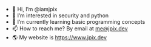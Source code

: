- 👋 Hi, I’m @iamjpix
- 👀 I’m interested in security and python
- 🌱 I’m currently learning basic programming concepts
- 📫 How to reach me? By email at me@jpix.dev
- 🌎 My website is https://www.jpix.dev

<!---
iamjpix/iamjpix is a ✨ special ✨ repository because its `README.md` (this file) appears on your GitHub profile.
You can click the Preview link to take a look at your changes.
--->
